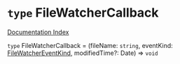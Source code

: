 # `type` FileWatcherCallback

[Documentation Index](../README.md)

`type` FileWatcherCallback = (fileName: `string`, eventKind: [FileWatcherEventKind](../private.enum.FileWatcherEventKind/README.md), modifiedTime?: Date) => `void`